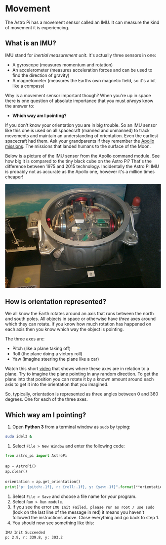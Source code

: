 # Movement

The Astro Pi has a movement sensor called an IMU. It can measure the kind of movement it is experiencing.

## What is an IMU?

IMU stand for *inertial measurement unit*. It's actually three sensors in one:

- A gyroscope (measures momentum and rotation)
- An accelerometer (measures acceleration forces and can be used to find the direction of gravity)
- A magnetometer (measures the Earths own magnetic field, so it's a bit like a compass)

Why is a movement sensor important though? When you're up in space there is one question of absolute importance that you must *always* know the answer to:

- **Which way am I pointing?**

If you don't know your orientation you are in big trouble. So an IMU sensor like this one is used on all spacecraft (manned and unmanned) to track movements and maintain an understanding of orientation. Even the earliest spacecraft had them. Ask your grandparents if they remember the [Apollo missions](http://en.wikipedia.org/wiki/Apollo_program). The missions that landed humans to the surface of the Moon.

Below is a picture of the IMU sensor from the Apollo command module. See how big it is compared to the tiny black cube on the Astro Pi? That's the difference between 1975 and 2015 technology. Incidentally the Astro Pi IMU is probably not as accurate as the Apollo one, however it's a million times cheaper!

![](images/apollo_imu.jpg)

## How is orientation represented?

We all know the Earth rotates around an axis that runs between the north and south poles. All objects in space or otherwise have *three* axes around which they can rotate. If you know how much rotation has happened on each axis then you know which way the object is pointing.

The three axes are:

- Pitch (like a plane taking off)
- Roll (the plane doing a victory roll)
- Yaw (imagine steering the plane like a car)

Watch this short [video](https://www.youtube.com/watch?v=pQ24NtnaLl8) that shows where these axes are in relation to a plane. Try to imagine the plane pointing in any random direction. To get the plane into that position you can rotate it by a known amount around each axis to get it into the orientation that you imagined.

So, typically, orientation is represented as three angles between 0 and 360 degrees. One for each of the three axes.

## Which way am I pointing?

1. Open **Python 3** from a terminal window as `sudo` by typing:
  
  ```bash
  sudo idel3 &
  ```
1. Select `File > New Window` and enter the following code:

  ```python
  from astro_pi import AstroPi
  
  ap = AstroPi()
  ap.clear()
  
  orientation = ap.get_orientation()
  print("p: {pitch:.1f}, r: {roll:.1f}, y: {yaw:.1f}".format(**orientation))
  ```

1. Select `File > Save` and choose a file name for your program.
1. Select `Run > Run module`.
1. If you see the error `IMU Init Failed, please run as root / use sudo` (look on the last line of the message in red) it means you haven't followed the instructions above. Close everything and go back to step 1.
1. You should now see something like this: 
  
  ```
  IMU Init Succeeded
  p: 2.9, r: 339.8, y: 303.2
  ```
